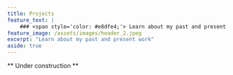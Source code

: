 ```yaml
---
title: Projects
feature_text: |
    ### <span style='color: #e8dfe4;'> Learn about my past and present work </span>
feature_image: /assets/images/header_2.jpeg
excerpt: "Learn about my past and present work" 
aside: true
---
```


** Under construction **
